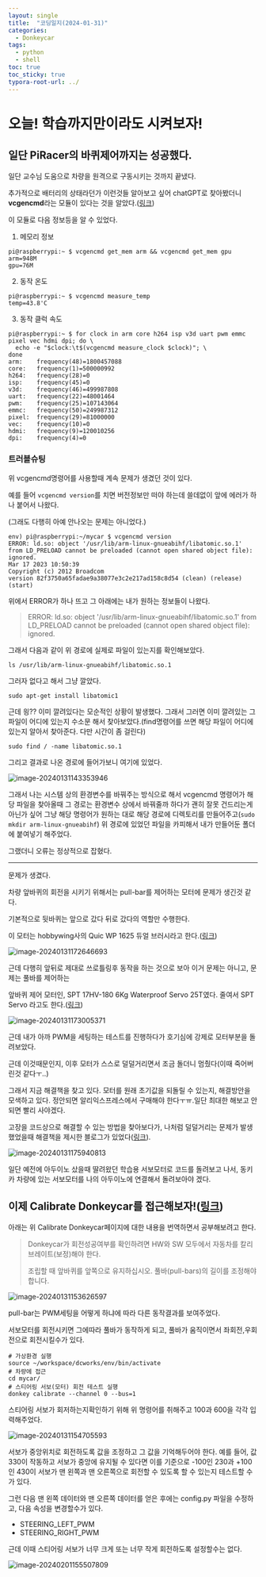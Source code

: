 ```yaml
---
layout: single
title:  "코딩일지(2024-01-31)"
categories: 
  - Donkeycar
tags:
  - python
  - shell
toc: true
toc_sticky: true
typora-root-url: ../
---
```










# 오늘! 학습까지만이라도 시켜보자!



## 일단 PiRacer의 바퀴제어까지는 성공했다.

일단 교수님 도움으로 차량을 원격으로 구동시키는 것까지 끝냈다.

추가적으로 배터리의 상태라던가 이런것들 알아보고 싶어 chatGPT로 찾아봤더니 <b>vcgencmd</b>라는 모듈이 있다는 것을 알았다.([링크](https://www.elinux.org/RPI_vcgencmd_usage))

이 모듈로 다음 정보등을 알 수 있었다.

1. 메모리 정보

```shell
pi@raspberrypi:~ $ vcgencmd get_mem arm && vcgencmd get_mem gpu
arm=948M
gpu=76M
```

2. 동작 온도

```shell
pi@raspberrypi:~ $ vcgencmd measure_temp
temp=43.8'C
```

3. 동작 클럭 속도

```shell
pi@raspberrypi:~ $ for clock in arm core h264 isp v3d uart pwm emmc pixel vec hdmi dpi; do \                                                          
  echo -e "$clock:\t$(vcgencmd measure_clock $clock)"; \
done
arm:	frequency(48)=1800457088
core:	frequency(1)=500000992
h264:	frequency(28)=0
isp:	frequency(45)=0
v3d:	frequency(46)=499987808
uart:	frequency(22)=48001464
pwm:	frequency(25)=107143064
emmc:	frequency(50)=249987312
pixel:	frequency(29)=81000000
vec:	frequency(10)=0
hdmi:	frequency(9)=120010256
dpi:	frequency(4)=0
```



### 트러블슈팅

위 vcgencmd명령어를 사용할때 계속 문제가 생겼던 것이 있다.

예를 들어 `vcgencmd version`를 치면 버전정보만 떠야 하는데 쓸데없이 앞에 에러가 하나 붙어서 나왔다.

(그래도 다행히 아예 안나오는 문제는 아니었다.)

```shell
env) pi@raspberrypi:~/mycar $ vcgencmd version
ERROR: ld.so: object '/usr/lib/arm-linux-gnueabihf/libatomic.so.1' from LD_PRELOAD cannot be preloaded (cannot open shared object file): ignored.
Mar 17 2023 10:50:39 
Copyright (c) 2012 Broadcom
version 82f3750a65fadae9a38077e3c2e217ad158c8d54 (clean) (release) (start)
```

위에서 ERROR가 하나 뜨고 그 아래에는 내가 원하는 정보들이 나왔다.

> ERROR: ld.so: object '/usr/lib/arm-linux-gnueabihf/libatomic.so.1' from LD_PRELOAD cannot be preloaded (cannot open shared object file): ignored.

그래서 다음과 같이 위 경로에 실제로 파일이 있는지를 확인해보았다.

```shell
ls /usr/lib/arm-linux-gnueabihf/libatomic.so.1
```

그러자 없다고 해서 그냥 깔았다.

```shell
sudo apt-get install libatomic1
```

근데 읭?? 이미 깔려있다는 모순적인 상황이 발생했다. 그래서 그러면 이미 깔려있는 그 파일이 어디에 있는지 수소문 해서 찾아보았다.(find명령어를 쓰면 해당 파일이 어디에 있는지 알아서 찾아준다. 다만 시간이 좀 걸린다)

```shell
sudo find / -name libatomic.so.1
```

그리고 결과로 나온 경로에 들어가보니 여기에 있었다.

![image-20240131143353946](/images/2024-01-31-codinglog(32)/image-20240131143353946.png)

그래서 나는 시스템 상의 환경변수를 바꿔주는 방식으로 해서 vcgencmd 명령어가 해당 파일을 찾아올때 그 경로는 환경변수 상에서 바꿔줄까 하다가 괜히 잘못 건드리는게 아닌가 싶어 그냥 해당 명령어가 원하는 대로 해당 경로에 디렉토리를 만들어주고(`sudo mkdir arm-linux-gnueabihf`) 위 경로에 있었던 파일을 카피해서 내가 만들어둔 폴더에 붙여넣기 해주었다.

그랬더니 오류는 정상적으로 잡혔다.

<hr>

문제가 생겼다.

차량 앞바퀴의 회전을 시키기 위해서는 pull-bar를 제어하는 모터에 문제가 생긴것 같다.

기본적으로 뒷바퀴는 앞으로 갔다 뒤로 갔다의 역할만 수행한다.

이 모터는 hobbywing사의 Quic WP 1625 듀얼 브러시라고 한다.([링크](https://www.hobbywing.com/en/products/quicrun-wp-1625-brushed53.html))

![image-20240131172646693](/images/2024-01-31-codinglog(32)/image-20240131172646693.png)





근데 다행히 앞뒤로 제대로 쓰로틀링후 동작을 하는 것으로 보아 이거 문제는 아니고, 문제는 풀바를 제어하는 

앞바퀴 제어 모터인, SPT 17HV-180 6Kg Waterproof Servo 25T였다. 줄여서 SPT Servo 라고도 한다.([링크](https://ko.aliexpress.com/i/1005004968209650.html?gatewayAdapt=glo2kor))

![image-20240131173005371](/images/2024-01-31-codinglog(32)/image-20240131173005371.png)

근데 내가 아까 PWM을 세팅하는 테스트를 진행하다가 호기심에 강제로 모터부분을 돌려보았다.

근데 이것때문인지, 이후 모터가 스스로 덜덜거리면서 조금 돌더니 멈췄다(이때 죽어버린것 같다ㅜ..)

그래서 지금 해결책을 찾고 있다. 모터를 원래 초기값을 되돌릴 수 있는지, 해결방안을 모색하고 있다. 정안되면 알리익스프레스에서 구매해야 한다ㅜㅠ.일단 최대한 해보고 안되면 빨리 사야겠다.



고장을 코드상으로 해결할 수 있는 방법을 찾아보다가, 나처럼 덜덜거리는 문제가 발생했었을때 해결책을 제시한 블로그가 있었다([링크](https://blog.naver.com/dokkosam/221387857799)).

![image-20240131175940813](/images/2024-01-31-codinglog(32)/image-20240131175940813.png)

일단 예전에 아두이노 샀을때 딸려왔던 학습용 서보모터로 코드를 돌려보고 나서, 동키카 차량에 있는 서보모터를 나의 아두이노에 연결해서 돌려보아야 겠다.









## 이제 Calibrate Donkeycar를 접근해보자!([링크](https://www.waveshare.com/wiki/DonkeyCar_for_Pi-Calibrate_DonkeyCar))

아래는 위 Calibrate Donkeycar페이지에 대한 내용을 번역하면서 공부해보려고 한다.

> Donkeycar가 회전성공여부를 확인하려면 HW와 SW 모두에서 자동차를 칼리브레이트(보정)해야 한다.
>
> 조립할 때 앞바퀴를 앞쪽으로 유지하십시오. 풀바(pull-bars)의 길이를 조정해야 합니다.

![image-20240131153626597](/images/2024-01-31-codinglog(32)/image-20240131153626597.png)

pull-bar는 PWM세팅을 어떻게 하냐에 따라 다른 동작결과를 보여주었다.

서보모터를 회전시키면 그에따라 풀바가 동작하게 되고, 풀바가 움직이면서 좌회전,우회전으로 회전시킬수가 있다.

```shell
# 가상환경 실행
source ~/workspace/dcworks/env/bin/activate
# 차량에 접근
cd mycar/
# 스티어링 서보(모터) 회전 테스트 실행
donkey calibrate --channel 0 --bus=1
```

스티어링 서보가 회저하는지확인하기 위해 위 명령어를 취해주고 100과 600을 각각 입력해주었다.

![image-20240131154705593](/images/2024-01-31-codinglog(32)/image-20240131154705593.png)

서보가 중앙위치로 회전하도록 값을 조정하고 그 값을 기억해두어야 한다. 예를 들어, 값 330이 작동하고 서보가 중앙에 유지될 수 있다면 이를 기준으로 -100인 230과 +100인 430이 서보가 맨 왼쪽과 맨 오른쪽으로 회전할 수 있도록 할 수 있는지 테스트할 수가 있다.

그런 다음 맨 왼쪽 데이터와 맨 오른쪽 데이터를 얻은 후에는 config.py 파일을 수정하고, 다음 속성을 변경할수가 있다.

- STEERING_LEFT_PWM
- STEERING_RIGHT_PWM

근데 이때 스티어링 서보가 너무 크게 또는 너무 작게 회전하도록 설정할수는 없다.

![image-20240201155507809](/images/2024-01-31-codinglog(32)/image-20240201155507809.png)







